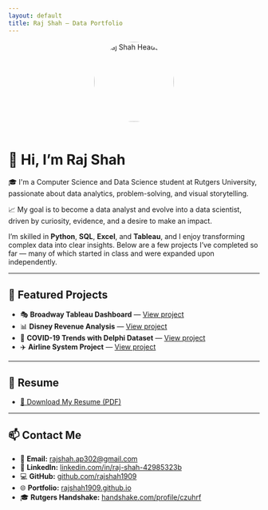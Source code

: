 ```yaml
---
layout: default
title: Raj Shah – Data Portfolio
---
```


<p align="center">
  <img src="./raj_headshot.jpg" alt="Raj Shah Headshot" width="160" style="border-radius: 50%; margin-bottom: 20px;">
</p>

# 👋 Hi, I’m Raj Shah

🎓 I'm a Computer Science and Data Science student at Rutgers University, passionate about data analytics, problem-solving, and visual storytelling.

📈 My goal is to become a data analyst and evolve into a data scientist, driven by curiosity, evidence, and a desire to make an impact.

I’m skilled in **Python**, **SQL**, **Excel**, and **Tableau**, and I enjoy transforming complex data into clear insights. Below are a few projects I’ve completed so far — many of which started in class and were expanded upon independently.

---

## 📁 Featured Projects

- 🎭 **Broadway Tableau Dashboard** — [View project](./broadway-dashboard/README.md)
- 📊 **Disney Revenue Analysis** — [View project](./disney-revenue-analysis/README.md)
- 🧬 **COVID-19 Trends with Delphi Dataset** — [View project](#)
- ✈️ **Airline System Project** — [View project](./airline-system/README.md)

---

## 📄 Resume

- [📄 Download My Resume (PDF)](./Raj_Shah_Resume.pdf)

---

## 📫 Contact Me

- 📧 **Email:** <a href="mailto:rajshah.ap302@gmail.com" title="Email: rajshah.ap302@gmail.com">rajshah.ap302@gmail.com</a>  
- 💼 **LinkedIn:** [linkedin.com/in/raj-shah-42985323b](https://www.linkedin.com/in/raj-shah-42985323b/)  
- 💻 **GitHub:** [github.com/rajshah1909](https://github.com/rajshah1909/rajshah1909.github.io)  
- 🌐 **Portfolio:** [rajshah1909.github.io](https://rajshah1909.github.io)  
- 🎓 **Rutgers Handshake:** [handshake.com/profile/czuhrf](https://rutgers.joinhandshake.com/profiles/czuhrf)
